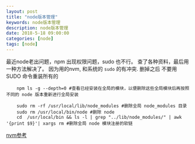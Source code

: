```yaml
---
layout: post
title: "node版本管理"
keywords: node版本管理
description: node版本管理
date: 2018-5-18 09:00:00
categories: [node]
tags: [node]
---
```


最近node老出问题，npm 出现权限问题，sudo 也不行。
查了各种资料，最后用一种方法解决了。 因为用的nvm, 和系统的 `sudo` 的有冲突. 删掉之后 不要用SUDO 命令重装所有的

```text
    npm ls -g --depth=0 #查看已经安装在全局的模块，以便删除这些全局模块后再按照不同的 node 版本重新进行全局安装

    sudo rm -rf /usr/local/lib/node_modules #删除全局 node_modules 目录
    sudo rm /usr/local/bin/node #删除 node
    cd  /usr/local/bin && ls -l | grep "../lib/node_modules/" | awk '{print $9}'| xargs rm #删除全局 node 模块注册的软链
```


[nvm参考](https://www.jianshu.com/p/1d3430c427ef)

  